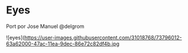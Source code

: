 # Eyes

Port por Jose Manuel @delgrom

![eyes](https://user-images.githubusercontent.com/31018768/73796012-63a62000-47ac-11ea-9dec-86e72c82df4b.jpg
